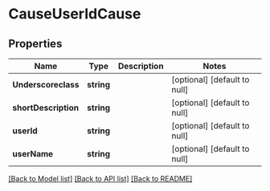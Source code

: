 # CauseUserIdCause

## Properties
Name | Type | Description | Notes
------------ | ------------- | ------------- | -------------
**Underscoreclass** | **string** |  | [optional] [default to null]
**shortDescription** | **string** |  | [optional] [default to null]
**userId** | **string** |  | [optional] [default to null]
**userName** | **string** |  | [optional] [default to null]

[[Back to Model list]](../README.md#documentation-for-models) [[Back to API list]](../README.md#documentation-for-api-endpoints) [[Back to README]](../README.md)


